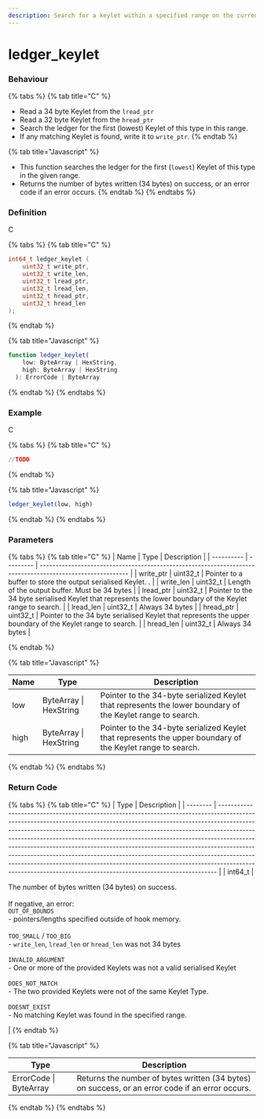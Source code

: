 ```yaml
---
description: Search for a keylet within a specified range on the current ledger
---
```


# ledger\_keylet

### Behaviour

{% tabs %}
{% tab title="C" %}
* Read a 34 byte Keylet from the `lread_ptr`
* Read a 32 byte Keylet from the `hread_ptr`
* Search the ledger for the first (lowest) Keylet of this type in this range.
* If any matching Keylet is found, write it to `write_ptr`.
{% endtab %}

{% tab title="Javascript" %}
* This function searches the ledger for the first (`lowest`) Keylet of this type in the given range.
* Returns the number of bytes written (34 bytes) on success, or an error code if an error occurs.
{% endtab %}
{% endtabs %}



### Definition

C

{% tabs %}
{% tab title="C" %}
```c
int64_t ledger_keylet (
    uint32_t write_ptr,
    uint32_t write_len,
    uint32_t lread_ptr,
    uint32_t lread_len,
    uint32_t hread_ptr,
    uint32_t hread_len
);
```


{% endtab %}

{% tab title="Javascript" %}
```javascript
function ledger_keylet(
    low: ByteArray | HexString,
    high: ByteArray | HexString
  ): ErrorCode | ByteArray
```
{% endtab %}
{% endtabs %}



### Example

C

{% tabs %}
{% tab title="C" %}
```c
//TODO
```


{% endtab %}

{% tab title="Javascript" %}
```javascript
ledger_keylet(low, high)
```
{% endtab %}
{% endtabs %}



### Parameters

{% tabs %}
{% tab title="C" %}
| Name       | Type      | Description                                                                                                |
| ---------- | --------- | ---------------------------------------------------------------------------------------------------------- |
| write\_ptr | uint32\_t | Pointer to a buffer to store the output serialised Keylet. .                                               |
| write\_len | uint32\_t | Length of the output buffer. Must be 34 bytes                                                              |
| lread\_ptr | uint32\_t | Pointer to the 34 byte serialised Keylet that represents the lower boundary of the Keylet range to search. |
| lread\_len | uint32\_t | Always 34 bytes                                                                                            |
| hread\_ptr | uint32\_t | Pointer to the 34 byte serialised Keylet that represents the upper boundary of the Keylet range to search. |
| hread\_len | uint32\_t | Always 34 bytes                                                                                            |


{% endtab %}

{% tab title="Javascript" %}


| Name | Type                   | Description                                                                                                |
| ---- | ---------------------- | ---------------------------------------------------------------------------------------------------------- |
| low  | ByteArray \| HexString | Pointer to the 34-byte serialized Keylet that represents the lower boundary of the Keylet range to search. |
| high | ByteArray \| HexString | Pointer to the 34-byte serialized Keylet that represents the upper boundary of the Keylet range to search. |
{% endtab %}
{% endtabs %}



### Return Code

{% tabs %}
{% tab title="C" %}
| Type     | Description                                                                                                                                                                                                                                                                                                                                                                                                                                                                                                                                                                                                                                     |
| -------- | ----------------------------------------------------------------------------------------------------------------------------------------------------------------------------------------------------------------------------------------------------------------------------------------------------------------------------------------------------------------------------------------------------------------------------------------------------------------------------------------------------------------------------------------------------------------------------------------------------------------------------------------------- |
| int64\_t | <p>The number of bytes written (34 bytes) on success.<br><br>If negative, an error:<br><code>OUT_OF_BOUNDS</code><br>- pointers/lengths specified outside of hook memory.<br><br><code>TOO_SMALL</code> / <code>TOO_BIG</code><br>- <code>write_len</code>, <code>lread_len</code> or <code>hread_len</code> was not 34 bytes<br><br><code>INVALID_ARGUMENT</code><br>- One or more of the provided Keylets was not a valid serialised Keylet<br><br><code>DOES_NOT_MATCH</code><br>- The two provided Keylets were not of the same Keylet Type.<br><br><code>DOESNT_EXIST</code><br>- No matching Keylet was found in the specified range.</p> |
{% endtab %}

{% tab title="Javascript" %}


| Type                   | Description                                                                                     |
| ---------------------- | ----------------------------------------------------------------------------------------------- |
| ErrorCode \| ByteArray | Returns the number of bytes written (34 bytes) on success, or an error code if an error occurs. |
{% endtab %}
{% endtabs %}

